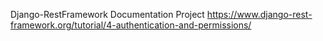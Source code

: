 Django-RestFramework Documentation Project
https://www.django-rest-framework.org/tutorial/4-authentication-and-permissions/